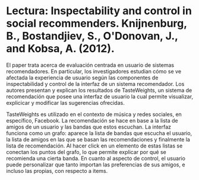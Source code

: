 # Lectura: Inspectability and control in social recommenders. Knijnenburg, B., Bostandjiev, S., O'Donovan, J., and Kobsa, A. (2012).

El paper trata acerca de evaluación centrada en usuario de sistemas recomendadores. En particular, los investigadores estudian cómo se ve afectada la experiencia de usuario según las componentes de inspectabilidad y control de la interfaz de un sistema recomendador. Los autores presentan y explican los resultados de TasteWeights, un sistema de recomendación que posee una interfaz de usuario la cual permite visualizar, explicicar y modificar las sugerencias ofrecidas.    

TasteWeights es utilizado en el contexto de música y redes sociales, en específico, Facebook. La recomendación se hace en base a la lista de amigos de un usuario y las bandas que estos escuchan. La interfaz funciona como un grafo: aparece la lista de bandas que escucha el usuario, la lista de amigos en las que se basan las recomendaciones y finalmente la lista de recomendación. Al hacer click en un elemento de estas listas se conectan los puntos del grafo, lo que permite explicar por qué se recomienda una cierta banda. En cuanto al aspecto de control, el usuario puede personalizar que tanto importan las preferencias de sus amigos, e incluso las propias, con respecto a items.
